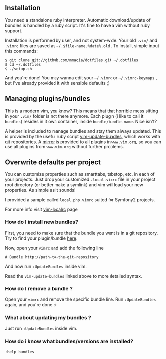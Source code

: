 Installation
------------
You need a standalone ruby interpreter. Automatic download/update of bundles is handled by a ruby script.
It's fine to have a vim without ruby support.

Installation is performed by user, and not system-wide. Your old `.vim/` and `.vimrc` files are saved
as `~/.$file-name.%date%.old` . To install, simple input this commands:

    $ git clone git://github.com/mmacia/dotfiles.git ~/.dotfiles
    $ cd ~/.dotfiles
    $ ./setup.sh

And you're done! You may wanna edit your `~/.vimrc` or `~/.vimrc-keymaps` , but i've already provided it
with sensible defaults ;)

Managing plugins/bundles
------------------------
   
This is a modern vim, you know? This means that that horrible mess sitting in your `.vim/` folder is not
there anymore. Each plugin (i like to call it `bundles`) resides in it own container, inside `bundle/bundle-name`.
Nice isn't? 

A helper is included to manage bundles and stay them always updated. This is provided by the useful ruby
script [vim-update-bundles](http://github.com/bronson/vim-update-bundles "Vim-update-bundles"), which works with git
repositories. A [mirror](http://vim-scripts.org "vim-scripts") is provided to all plugins in `www.vim.org`, 
so you can use all plugins from `www.vim.org` without further problems. 

Overwrite defaults per project
------------------------------

You can customize properties such as smarttabs, tabstop, etc. in each of your projects. Just drop your customized 
`.local.vimrc` file in your project root directory (or better make a symlink) and vim will load your new properties. 
As simple as it sounds!

I provided a sample called `local.php.vimrc` suited for Symfony2 projects.

For more info visit [vim-localrc](https://github.com/thinca/vim-localrc) page


### How do I install new bundles?

First, you need to make sure that the bundle you want is in a git repository. 
Try to find your plugin/bundle [here](http://vim-scripts.org/vim/scripts.html "vim-scripts").

Now, open your `vimrc` and add the following line

    # Bundle http://path-to-the-git-repository

And now run `:UpdateBundles` inside vim.

Read the `vim-update-bundles` linked above to more detailed syntax.

### How do I remove a bundle ?

Open your `vimrc` and remove the specific bundle line. Run `:UpdateBundles` again, and you're 
done :)

### What about updating my bundles ?

Just run `:UpdateBundles` inside vim.

### How do i know what bundles/versions are installed?

    :help bundles

